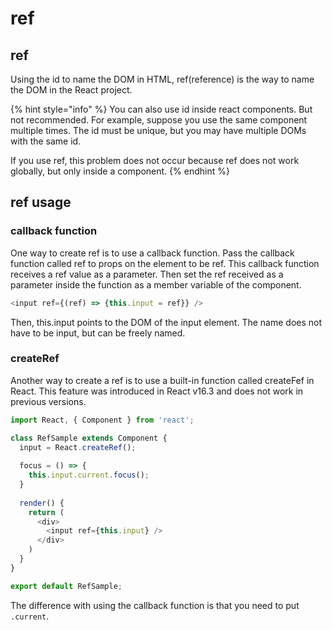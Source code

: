 # ref

## ref

Using the id to name the DOM in HTML, ref\(reference\) is the way to name the DOM in the React project.

{% hint style="info" %}
You can also use id inside react components. But not recommended. For example, suppose you use the same component multiple times. The id must be unique, but you may have multiple DOMs with the same id.

If you use ref, this problem does not occur because ref does not work globally, but only inside a component.
{% endhint %}



## ref usage

### callback function

One way to create ref is to use a callback function. Pass the callback function called ref to props on the element to be ref. This callback function receives a ref value as a parameter. Then set the ref received as a parameter inside the function as a member variable of the component.

```javascript
<input ref={(ref) => {this.input = ref}} />
```

Then, this.input points to the DOM of the input element. The name does not have to be input, but can be freely named.



### createRef

Another way to create a ref is to use a built-in function called createFef in React. This feature was introduced in React v16.3 and does not work in previous versions.

```javascript
import React, { Component } from 'react';

class RefSample extends Component {
  input = React.createRef();
  
  focus = () => {
    this.input.current.focus();
  }
  
  render() {
    return (
      <div>
        <input ref={this.input} />
      </div>
    )
  }
}

export default RefSample;
```

The difference with using the callback function is that you need to put `.current`.





